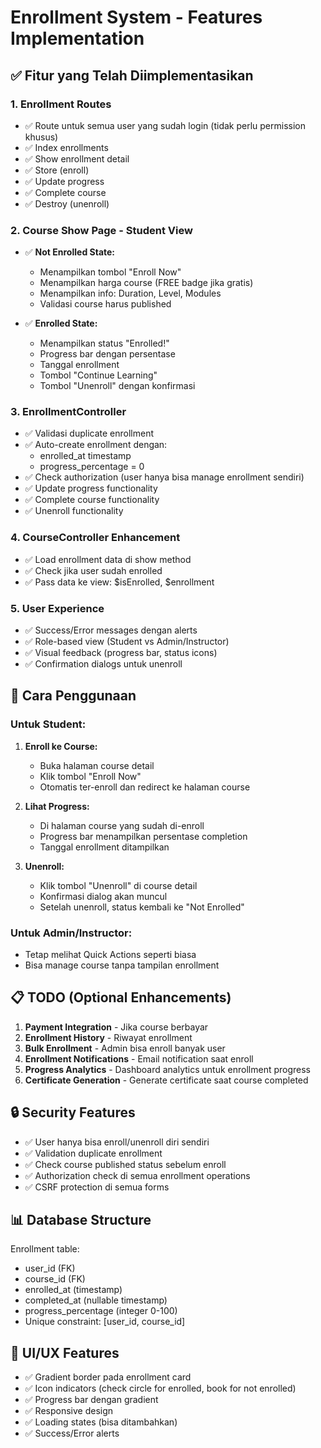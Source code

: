 # Enrollment System - Features Implementation

## ✅ Fitur yang Telah Diimplementasikan

### 1. **Enrollment Routes**
- ✅ Route untuk semua user yang sudah login (tidak perlu permission khusus)
- ✅ Index enrollments
- ✅ Show enrollment detail
- ✅ Store (enroll)
- ✅ Update progress
- ✅ Complete course
- ✅ Destroy (unenroll)

### 2. **Course Show Page - Student View**
- ✅ **Not Enrolled State:**
  - Menampilkan tombol "Enroll Now"
  - Menampilkan harga course (FREE badge jika gratis)
  - Menampilkan info: Duration, Level, Modules
  - Validasi course harus published

- ✅ **Enrolled State:**
  - Menampilkan status "Enrolled!"
  - Progress bar dengan persentase
  - Tanggal enrollment
  - Tombol "Continue Learning"
  - Tombol "Unenroll" dengan konfirmasi

### 3. **EnrollmentController**
- ✅ Validasi duplicate enrollment
- ✅ Auto-create enrollment dengan:
  - enrolled_at timestamp
  - progress_percentage = 0
- ✅ Check authorization (user hanya bisa manage enrollment sendiri)
- ✅ Update progress functionality
- ✅ Complete course functionality
- ✅ Unenroll functionality

### 4. **CourseController Enhancement**
- ✅ Load enrollment data di show method
- ✅ Check jika user sudah enrolled
- ✅ Pass data ke view: $isEnrolled, $enrollment

### 5. **User Experience**
- ✅ Success/Error messages dengan alerts
- ✅ Role-based view (Student vs Admin/Instructor)
- ✅ Visual feedback (progress bar, status icons)
- ✅ Confirmation dialogs untuk unenroll

## 🎯 Cara Penggunaan

### Untuk Student:

1. **Enroll ke Course:**
   - Buka halaman course detail
   - Klik tombol "Enroll Now"
   - Otomatis ter-enroll dan redirect ke halaman course

2. **Lihat Progress:**
   - Di halaman course yang sudah di-enroll
   - Progress bar menampilkan persentase completion
   - Tanggal enrollment ditampilkan

3. **Unenroll:**
   - Klik tombol "Unenroll" di course detail
   - Konfirmasi dialog akan muncul
   - Setelah unenroll, status kembali ke "Not Enrolled"

### Untuk Admin/Instructor:

- Tetap melihat Quick Actions seperti biasa
- Bisa manage course tanpa tampilan enrollment

## 📋 TODO (Optional Enhancements)

1. **Payment Integration** - Jika course berbayar
2. **Enrollment History** - Riwayat enrollment
3. **Bulk Enrollment** - Admin bisa enroll banyak user
4. **Enrollment Notifications** - Email notification saat enroll
5. **Progress Analytics** - Dashboard analytics untuk enrollment progress
6. **Certificate Generation** - Generate certificate saat course completed

## 🔒 Security Features

- ✅ User hanya bisa enroll/unenroll diri sendiri
- ✅ Validation duplicate enrollment
- ✅ Check course published status sebelum enroll
- ✅ Authorization check di semua enrollment operations
- ✅ CSRF protection di semua forms

## 📊 Database Structure

Enrollment table:
- user_id (FK)
- course_id (FK)
- enrolled_at (timestamp)
- completed_at (nullable timestamp)
- progress_percentage (integer 0-100)
- Unique constraint: [user_id, course_id]

## 🎨 UI/UX Features

- ✅ Gradient border pada enrollment card
- ✅ Icon indicators (check circle for enrolled, book for not enrolled)
- ✅ Progress bar dengan gradient
- ✅ Responsive design
- ✅ Loading states (bisa ditambahkan)
- ✅ Success/Error alerts

